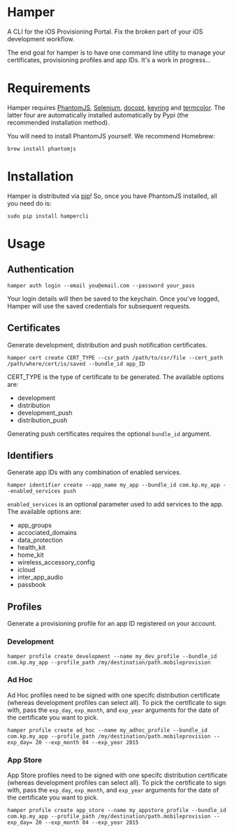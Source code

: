 Hamper
====
A CLI for the iOS Provisioning Portal. Fix the broken part of your iOS development workflow.

The end goal for hamper is to have one command line utlity to manage your certificates, provisioning profiles and app IDs. It's a work in progress...

Requirements
===

Hamper requires [PhantomJS](http://phantomjs.org/), [Selenium](http://selenium-python.readthedocs.org/installation.html), [docopt](http://docopt.org/), [keyring](https://pypi.python.org/pypi/keyring) and [termcolor](https://pypi.python.org/pypi/termcolor). The latter four are automatically installed automatically by Pypi (the recommended installation method). 

You will need to install PhantomJS yourself. We recommend Homebrew:

```
brew install phantomjs
```

Installation
===
Hamper is distributed via [pip](https://pypi.python.org/pypi)! So, once you have PhantomJS installed, all you need do is:

```
sudo pip install hampercli
```

Usage
===

## Authentication
```
hamper auth login --email you@email.com --password your_pass
```
Your login details will then be saved to the keychain. Once you've logged, Hamper will use the saved credentials for subsequent requests.

## Certificates
Generate development, distribution and push notification certificates.

```
hamper cert create CERT_TYPE --csr_path /path/to/csr/file --cert_path /path/where/cert/is/saved --bundle_id app_ID
```

CERT_TYPE is the type of certificate to be generated. The available options are:

* development
* distribution
* development_push
* distribution_push

Generating push certificates requires the optional ```bundle_id``` argument.

## Identifiers
Generate app IDs with any combination of enabled services.

```
hamper identifier create --app_name my_app --bundle_id com.kp.my_app --enabled_services push
```

```enabled_services``` is an optional parameter used to add services to the app. The available options are:

* app_groups
* accociated_domains
* data_protection
* health_kit
* home_kit
* wireless_accessory_config
* icloud
* inter_app_audio
* passbook

## Profiles
Generate a provisioning profile for an app ID registered on your account.

### Development

```
hamper profile create development --name my_dev_profile --bundle_id com.kp.my_app --profile_path /my/destination/path.mobileprovision
```

### Ad Hoc

Ad Hoc profiles need to be signed with one specifc distribution certificate (whereas development profiles can select all). To pick the certificate to sign with, pass the `exp_day`, `exp_month`, and `exp_year` arguments for the date of the certificate you want to pick.

```
hamper profile create ad_hoc --name my_adhoc_profile --bundle_id com.kp.my_app --profile_path /my/destination/path.mobileprovision --exp_day= 20 --exp_month 04 --exp_year 2015
```

### App Store

App Store profiles need to be signed with one specifc distribution certificate (whereas development profiles can select all). To pick the certificate to sign with, pass the `exp_day`, `exp_month`, and `exp_year` arguments for the date of the certificate you want to pick.

```
hamper profile create app_store --name my_appstore_profile --bundle_id com.kp.my_app --profile_path /my/destination/path.mobileprovision --exp_day= 20 --exp_month 04 --exp_year 2015
```
